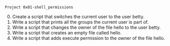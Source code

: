 	Project 0x01-shell_permissions
0. Create a script that switches the current user to the user betty.
1. Write a script that prints all the groups the current user is part of.
2. Write a script that changes the owner of the file hello to the user betty.
3. Write a script that creates an empty file called hello.
4. Write a script that adds execute permission to the owner of the file hello.

